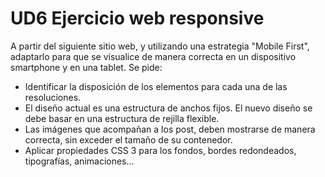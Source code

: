 # UD6 Ejercicio web responsive

A partir del siguiente sitio web, y utilizando una estrategia "Mobile First", adaptarlo para que se visualice de manera correcta en un dispositivo smartphone y en una tablet. Se pide:

- Identificar la disposición de los elementos para cada una de las resoluciones.
- El diseño actual es una estructura de anchos fijos. El nuevo diseño se debe basar en una estructura de rejilla flexible.
- Las imágenes que acompañan a los post, deben mostrarse de manera correcta, sin exceder el tamaño de su contenedor.
- Aplicar propiedades CSS 3 para los fondos, bordes redondeados, tipografías, animaciones...
